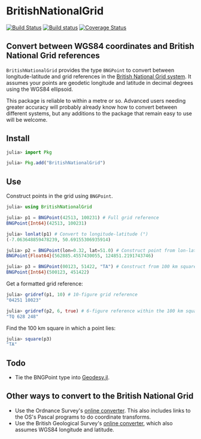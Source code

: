 # BritishNationalGrid

[![Build Status](https://img.shields.io/travis/anowacki/BritishNationalGrid.jl.svg?style=flat-square&label=linux)](https://travis-ci.org/anowacki/BritishNationalGrid.jl)
[![Build status](https://ci.appveyor.com/api/projects/status/sl5syqbammvm2ck9?svg=true)](https://ci.appveyor.com/project/AndyNowacki/britishnationalgrid)
[![Coverage Status](https://coveralls.io/repos/github/anowacki/BritishNationalGrid.jl/badge.svg?branch=master)](https://coveralls.io/github/anowacki/BritishNationalGrid.jl?branch=master)

## Convert between WGS84 coordinates and British National Grid references

`BritishNationalGrid` provides the type `BNGPoint` to convert between
longitude-latitude and grid references in the [British National Grid system](https://en.wikipedia.org/wiki/Ordnance_Survey_National_Grid).
It assumes your points are geodetic longitude and latitude in decimal
degrees using the WGS84 ellipsoid.

This package is reliable to within a metre or so.  Advanced users needing
greater accuracy will probably already know how to convert between different
systems, but any additions to the package that remain easy to use will
be welcome.

## Install
```julia
julia> import Pkg

julia> Pkg.add("BritishNationalGrid")
```

## Use
Construct points in the grid using `BNGPoint`.

```julia
julia> using BritishNationalGrid

julia> p1 = BNGPoint(42513, 100231) # Full grid reference
BNGPoint{Int64}(42513, 100231)

julia> lonlat(p1) # Convert to longitude-latitude (°)
(-7.063648859478239, 50.69155306935914)

julia> p2 = BNGPoint(lon=0.32, lat=51.0) # Construct point from lon-lat
BNGPoint{Float64}(562885.4557430055, 124851.2191743746)

julia> p3 = BNGPoint(00123, 51422, "TA") # Construct from 100 km square name
BNGPoint{Int64}(500123, 451422)
```

Get a formatted grid reference:

```julia
julia> gridref(p1, 10) # 10-figure grid reference
"04251 10023"

julia> gridref(p2, 6, true) # 6-figure reference within the 100 km square TQ
"TQ 628 248"
```

Find the 100 km square in which a point lies:

```julia
julia> square(p3)
"TA"
```

## Todo
- Tie the BNGPoint type into [Geodesy.jl](https://github.com/JuliaGeo/Geodesy.jl).

## Other ways to convert to the British National Grid

- Use the Ordnance Survey's [online converter](https://www.ordnancesurvey.co.uk/gps/transformation/).  This also
  includes links to the OS's Pascal programs to do coordinate transforms.
- Use the British Geological Survey's [online converter](http://www.bgs.ac.uk/data/webservices/convertform.cfm), which also
  assumes WGS84 longitude and latitude.
